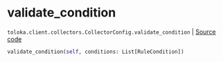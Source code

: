 # validate_condition
`toloka.client.collectors.CollectorConfig.validate_condition` | [Source code](https://github.com/Toloka/toloka-kit/blob/v1.1.1/src/client/collectors.py#L66)

```python
validate_condition(self, conditions: List[RuleCondition])
```

